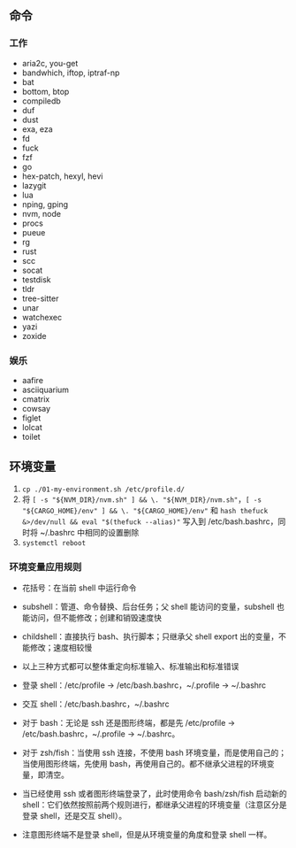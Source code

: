 ## 命令

### 工作

- aria2c, you-get
- bandwhich, iftop, iptraf-np
- bat
- bottom, btop
- compiledb
- duf
- dust
- exa, eza
- fd
- fuck
- fzf
- go
- hex-patch, hexyl, hevi
- lazygit
- lua
- nping, gping
- nvm, node
- procs
- pueue
- rg
- rust
- scc
- socat
- testdisk
- tldr
- tree-sitter
- unar
- watchexec
- yazi
- zoxide

### 娱乐

- aafire
- asciiquarium
- cmatrix
- cowsay
- figlet
- lolcat
- toilet

## 环境变量

1. `cp ./01-my-environment.sh /etc/profile.d/`
2. 将 `[ -s "${NVM_DIR}/nvm.sh" ] && \. "${NVM_DIR}/nvm.sh"`，`[ -s "${CARGO_HOME}/env" ] && \. "${CARGO_HOME}/env"` 和 `hash thefuck &>/dev/null && eval "$(thefuck --alias)"` 写入到 /etc/bash.bashrc，同时将 ~/.bashrc 中相同的设置删除
3. `systemctl reboot`

### 环境变量应用规则

- 花括号：在当前 shell 中运行命令
- subshell：管道、命令替换、后台任务；父 shell 能访问的变量，subshell 也能访问，但不能修改；创建和销毁速度快
- childshell：直接执行 bash、执行脚本；只继承父 shell export 出的变量，不能修改；速度相较慢
- 以上三种方式都可以整体重定向标准输入、标准输出和标准错误

- 登录 shell：/etc/profile -> /etc/bash.bashrc，~/.profile -> ~/.bashrc
- 交互 shell：/etc/bash.bashrc，~/.bashrc

- 对于 bash：无论是 ssh 还是图形终端，都是先 /etc/profile -> /etc/bash.bashrc，~/.profile -> ~/.bashrc。
- 对于 zsh/fish：当使用 ssh 连接，不使用 bash 环境变量，而是使用自己的；当使用图形终端，先使用 bash，再使用自己的。都不继承父进程的环境变量，即清空。
- 当已经使用 ssh 或者图形终端登录了，此时使用命令 bash/zsh/fish 启动新的 shell：它们依然按照前两个规则进行，都继承父进程的环境变量（注意区分是登录 shell，还是交互 shell）。
- 注意图形终端不是登录 shell，但是从环境变量的角度和登录 shell 一样。
